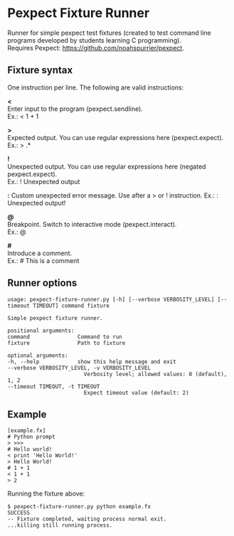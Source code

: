 Pexpect Fixture Runner
======================

Runner for simple pexpect test fixtures (created to test command line programs
developed by students learning C programming).  
Requires Pexpect: https://github.com/noahspurrier/pexpect.


Fixture syntax
--------------

One instruction per line. The following are valid instructions:

**<**  
Enter input to the program (pexpect.sendline).  
Ex.: < 1 + 1

**>**  
Expected output. You can use regular expressions here (pexpect.expect).  
Ex.: > .*

**!**  
Unexpected output. You can use regular expressions here (negated pexpect.expect).  
Ex.: ! Unexpected output

**:**
Custom unexpected error message. Use after a > or ! instruction.
Ex.: : Unexpected output!

**@**  
Breakpoint. Switch to interactive mode (pexpect.interact).  
Ex.: @

**#**  
Introduce a comment.  
Ex.: # This is a comment


Runner options
--------------

    usage: pexpect-fixture-runner.py [-h] [--verbose VERBOSITY_LEVEL] [--timeout TIMEOUT] command fixture

    Simple pexpect fixture runner.

    positional arguments:
    command               Command to run
    fixture               Path to fixture

    optional arguments:
    -h, --help            show this help message and exit
    --verbose VERBOSITY_LEVEL, -v VERBOSITY_LEVEL
                            Verbosity level; allowed values: 0 (default), 1, 2
    --timeout TIMEOUT, -t TIMEOUT
                            Expect timeout value (default: 2)


Example
-------

    [example.fx]
    # Python prompt
    > >>>
    # Hello world!
    < print 'Hello World!'
    > Hello World!
    # 1 + 1
    < 1 + 1
    > 2


Running the fixture above:


    $ pexpect-fixture-runner.py python example.fx
    SUCCESS
    -- Fixture completed, waiting process normal exit.
    ...killing still running process.
